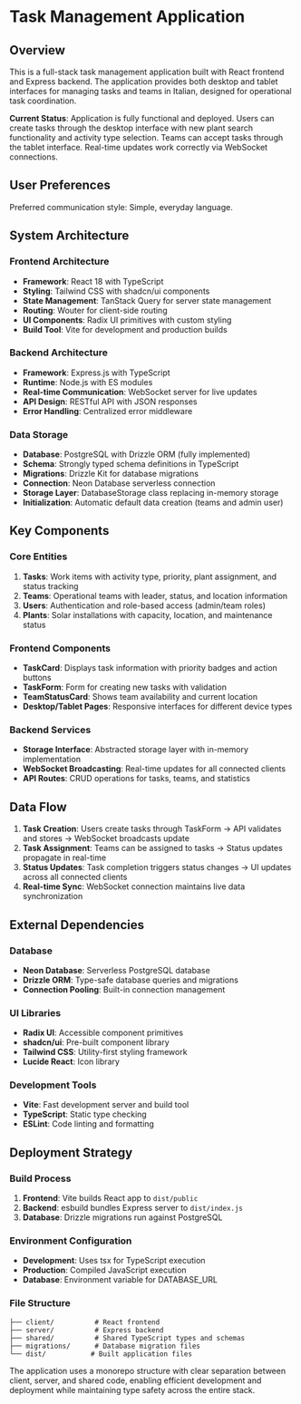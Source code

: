 # Task Management Application

## Overview

This is a full-stack task management application built with React frontend and Express backend. The application provides both desktop and tablet interfaces for managing tasks and teams in Italian, designed for operational task coordination.

**Current Status**: Application is fully functional and deployed. Users can create tasks through the desktop interface with new plant search functionality and activity type selection. Teams can accept tasks through the tablet interface. Real-time updates work correctly via WebSocket connections.

## User Preferences

Preferred communication style: Simple, everyday language.

## System Architecture

### Frontend Architecture
- **Framework**: React 18 with TypeScript
- **Styling**: Tailwind CSS with shadcn/ui components
- **State Management**: TanStack Query for server state management
- **Routing**: Wouter for client-side routing
- **UI Components**: Radix UI primitives with custom styling
- **Build Tool**: Vite for development and production builds

### Backend Architecture
- **Framework**: Express.js with TypeScript
- **Runtime**: Node.js with ES modules
- **Real-time Communication**: WebSocket server for live updates
- **API Design**: RESTful API with JSON responses
- **Error Handling**: Centralized error middleware

### Data Storage
- **Database**: PostgreSQL with Drizzle ORM (fully implemented)
- **Schema**: Strongly typed schema definitions in TypeScript
- **Migrations**: Drizzle Kit for database migrations
- **Connection**: Neon Database serverless connection
- **Storage Layer**: DatabaseStorage class replacing in-memory storage
- **Initialization**: Automatic default data creation (teams and admin user)

## Key Components

### Core Entities
1. **Tasks**: Work items with activity type, priority, plant assignment, and status tracking
2. **Teams**: Operational teams with leader, status, and location information
3. **Users**: Authentication and role-based access (admin/team roles)
4. **Plants**: Solar installations with capacity, location, and maintenance status

### Frontend Components
- **TaskCard**: Displays task information with priority badges and action buttons
- **TaskForm**: Form for creating new tasks with validation
- **TeamStatusCard**: Shows team availability and current location
- **Desktop/Tablet Pages**: Responsive interfaces for different device types

### Backend Services
- **Storage Interface**: Abstracted storage layer with in-memory implementation
- **WebSocket Broadcasting**: Real-time updates for all connected clients
- **API Routes**: CRUD operations for tasks, teams, and statistics

## Data Flow

1. **Task Creation**: Users create tasks through TaskForm → API validates and stores → WebSocket broadcasts update
2. **Task Assignment**: Teams can be assigned to tasks → Status updates propagate in real-time
3. **Status Updates**: Task completion triggers status changes → UI updates across all connected clients
4. **Real-time Sync**: WebSocket connection maintains live data synchronization

## External Dependencies

### Database
- **Neon Database**: Serverless PostgreSQL database
- **Drizzle ORM**: Type-safe database queries and migrations
- **Connection Pooling**: Built-in connection management

### UI Libraries
- **Radix UI**: Accessible component primitives
- **shadcn/ui**: Pre-built component library
- **Tailwind CSS**: Utility-first styling framework
- **Lucide React**: Icon library

### Development Tools
- **Vite**: Fast development server and build tool
- **TypeScript**: Static type checking
- **ESLint**: Code linting and formatting

## Deployment Strategy

### Build Process
1. **Frontend**: Vite builds React app to `dist/public`
2. **Backend**: esbuild bundles Express server to `dist/index.js`
3. **Database**: Drizzle migrations run against PostgreSQL

### Environment Configuration
- **Development**: Uses tsx for TypeScript execution
- **Production**: Compiled JavaScript execution
- **Database**: Environment variable for DATABASE_URL

### File Structure
```
├── client/          # React frontend
├── server/          # Express backend
├── shared/          # Shared TypeScript types and schemas
├── migrations/      # Database migration files
└── dist/           # Built application files
```

The application uses a monorepo structure with clear separation between client, server, and shared code, enabling efficient development and deployment while maintaining type safety across the entire stack.